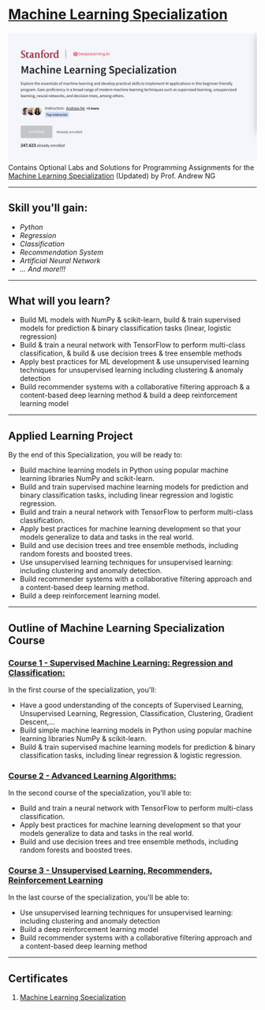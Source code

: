 # [Machine Learning Specialization](https://www.coursera.org/specializations/machine-learning-introduction?#courses)

<center>
  <img src="https://github.com/A-sad-ali/Machine-Learning-Specialization/blob/master/Resources/Title.png" alt="The title">
</center>
Contains Optional Labs and Solutions for Programming Assignments for the <a href = "https://www.coursera.org/specializations/machine-learning-introduction?#outcomes" target = "_blank">Machine Learning Specialization</a> (Updated) by Prof. Andrew NG

---
## Skill you'll gain:
- _Python_
- _Regression_
- _Classification_
- _Recommendation System_
- _Artificial Neural Network_
- _...
And more!!!_

---

## What will you learn?

* Build ML models with NumPy & scikit-learn, build & train supervised models for prediction & binary classification tasks (linear, logistic regression)
* Build & train a neural network with TensorFlow to perform multi-class classification, & build & use decision trees & tree ensemble methods
* Apply best practices for ML development & use unsupervised learning techniques for unsupervised learning including clustering & anomaly detection
* Build recommender systems with a collaborative filtering approach & a content-based deep learning method & build a deep reinforcement learning model
---
## Applied Learning Project
By the end of this Specialization, you will be ready to:
* Build machine learning models in Python using popular machine learning libraries NumPy and scikit-learn.
* Build and train supervised machine learning models for prediction and binary classification tasks, including linear regression and logistic regression.
* Build and train a neural network with TensorFlow to perform multi-class classification.
* Apply best practices for machine learning development so that your models generalize to data and tasks in the real world.
* Build and use decision trees and tree ensemble methods, including random forests and boosted trees.
* Use unsupervised learning techniques for unsupervised learning: including clustering and anomaly detection.
* Build recommender systems with a collaborative filtering approach and a content-based deep learning method.
* Build a deep reinforcement learning model.
---
## Outline of Machine Learning Specialization Course
### [Course 1 - Supervised Machine Learning: Regression and Classification:](https://github.com/A-sad-ali/Machine-Learning-Specialization/tree/master/Course%201%20-%20Supervised%20Machine%20Learning-%20Regression%20and%20Classification)
In the first course of the specialization, you'll:
* Have a good understanding of the concepts of Supervised Learning, Unsupervised Learning, Regression, Classification, Clustering, Gradient Descent,...
* Build simple machine learning models in Python using popular machine learning libraries NumPy & scikit-learn.
* Build & train supervised machine learning models for prediction & binary classification tasks, including linear regression & logistic regression.
### [Course 2 - Advanced Learning Algorithms:](https://github.com/A-sad-ali/Machine-Learning-Specialization/tree/master/Course%202%20-%20Advanced%20Learning%20Algorithms)
In the second course of the specialization, you'll able to:
* Build and train a neural network with TensorFlow to perform multi-class classification.
* Apply best practices for machine learning development so that your models generalize to data and tasks in the real world.
* Build and use decision trees and tree ensemble methods, including random forests and boosted trees.
### [Course 3 - Unsupervised Learning, Recommenders, Reinforcement Learning](https://github.com/A-sad-ali/Machine-Learning-Specialization/tree/master/Course%203%20-%20Unsupervised%20Learning%2C%20Recommenders%2C%20Reinforcement%20Learning)
In the last course of the specialization, you'll be able to:
* Use unsupervised learning techniques for unsupervised learning: including clustering and anomaly detection
* Build a deep reinforcement learning model
* Build recommender systems with a collaborative filtering approach and a content-based deep learning method
---
## Certificates
1. [Machine Learning Specialization](https://github.com/A-sad-ali/Machine-Learning-Specialization/tree/master/Certificates/Machine%20Learning.pdf)
